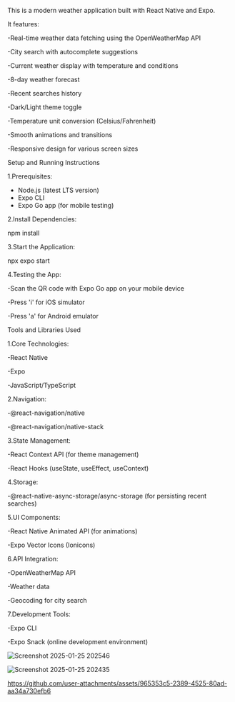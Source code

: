 This is a modern weather application built with React Native and Expo.

It features:

-Real-time weather data fetching using the OpenWeatherMap API

-City search with autocomplete suggestions

-Current weather display with temperature and conditions

-8-day weather forecast

-Recent searches history

-Dark/Light theme toggle

-Temperature unit conversion (Celsius/Fahrenheit)

-Smooth animations and transitions

-Responsive design for various screen sizes

Setup and Running Instructions

1.Prerequisites:


- Node.js (latest LTS version)
- Expo CLI
- Expo Go app (for mobile testing)

2.Install Dependencies:


npm install

3.Start the Application:


npx expo start

4.Testing the App:

-Scan the QR code with Expo Go app on your mobile device

-Press 'i' for iOS simulator

-Press 'a' for Android emulator

Tools and Libraries Used

1.Core Technologies:

-React Native

-Expo

-JavaScript/TypeScript

2.Navigation:

-@react-navigation/native

-@react-navigation/native-stack

3.State Management:

-React Context API (for theme management)

-React Hooks (useState, useEffect, useContext)

4.Storage:

-@react-native-async-storage/async-storage (for persisting recent searches)

5.UI Components:

-React Native Animated API (for animations)

-Expo Vector Icons (Ionicons)

6.API Integration:

-OpenWeatherMap API

-Weather data

-Geocoding for city search

7.Development Tools:

-Expo CLI

-Expo Snack (online development environment)


![Screenshot 2025-01-25 202546](https://github.com/user-attachments/assets/3230c62b-c1eb-42b0-80fd-de26c4f0e4a8)


![Screenshot 2025-01-25 202435](https://github.com/user-attachments/assets/c228b174-d3ab-4ff7-89ac-e28ee994b5f3)


https://github.com/user-attachments/assets/965353c5-2389-4525-80ad-aa34a730efb6

